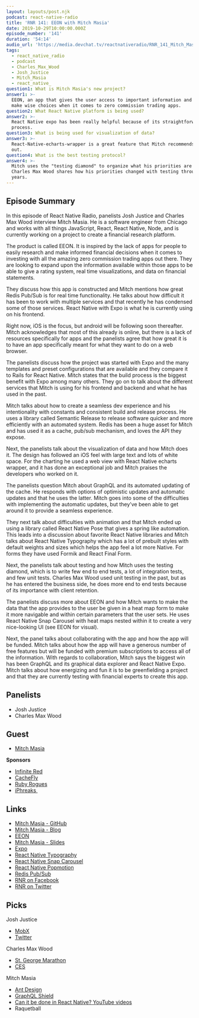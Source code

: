 ```yaml
---
layout: layouts/post.njk
podcast: react-native-radio
title: 'RNR 141: EEON with Mitch Masia'
date: 2019-10-29T10:00:00.000Z
episode_number: '141'
duration: '54:14'
audio_url: 'https://media.devchat.tv/reactnativeradio/RNR_141_Mitch_Masia.mp3'
tags:
  - react_native_radio
  - podcast
  - Charles_Max_Wood
  - Josh_Justice
  - Mitch_Masia
  - react_native_
question1: What is Mitch Masia's new project?
answer1: >-
  EEON, an app that gives the user access to important information and data to
  make wise choices when it comes to zero commission trading apps.
question2: What React Native platform is being used?
answer2: >-
  React Native expo has been really helpful because of its straightforward build
  process.
question3: What is being used for visualization of data?
answer3: >-
  React-Native-echarts-wrapper is a great feature that Mitch recommends to check
  out.
question4: What is the best testing protocol?
answer4: >-
  Mitch uses the "testing diamond" to organize what his priorities are and
  Charles Max Wood shares how his priorities changed with testing through the
  years.
---
```

## Episode Summary

In this episode of React Native Radio, panelists Josh Justice and Charles Max Wood interview Mitch Masia. He is a software engineer from Chicago and works with all things JavaScript, React, React Native, Node, and is currently working on a project to create a financial research platform.

The product is called EEON. It is inspired by the lack of apps for people to easily research and make informed financial decisions when it comes to investing with all the amazing zero commission trading apps out there. They are looking to expand upon the information available within those apps to be able to give a rating system, real time visualizations, and data on financial statements.

They discuss how this app is constructed and Mitch mentions how great Redis Pub/Sub is for real time functionality. He talks about how difficult it has been to work with multiple services and that recently he has condensed some of those services. React Native with Expo is what he is currently using on his frontend.

Right now, iOS is the focus, but android will be following soon thereafter. Mitch acknowledges that most of this already is online, but there is a lack of resources specifically for apps and the panelists agree that how great it is to have an app specifically meant for what they want to do on a web browser.

The panelists discuss how the project was started with Expo and the many templates and preset configurations that are available and they compare it to Rails for React Native. Mitch states that the build process is the biggest benefit with Expo among many others. They go on to talk about the different services that Mitch is using for his frontend and backend and what he has used in the past.

Mitch talks about how to create a seamless dev experience and his intentionality with constants and consistent build and release process. He uses a library called Semantic Release to release software quicker and more efficiently with an automated system. Redis has been a huge asset for Mitch and has used it as a cache, pub/sub mechanism, and loves the API they expose.

Next, the panelists talk about the visualization of data and how Mitch does it. The design has followed an iOS feel with large text and lots of white space. For the charting he used a web view with React Native echarts wrapper, and it has done an exceptional job and Mitch praises the developers who worked on it.

The panelists question Mitch about GraphQL and its automated updating of the cache. He responds with options of optimistic updates and automatic updates and that he uses the latter. Mitch goes into some of the difficulties with implementing the automatic updates, but they’ve been able to get around it to provide a seamless experience.

They next talk about difficulties with animation and that Mitch ended up using a library called React Native Pose that gives a spring like automation. This leads into a discussion about favorite React Native libraries and Mitch talks about React Native Typography which has a lot of prebuilt styles with default weights and sizes which helps the app feel a lot more Native. For forms they have used Formik and React Final Form.

Next, the panelists talk about testing and how Mitch uses the testing diamond, which is to write few end to end tests, a lot of integration tests, and few unit tests. Charles Max Wood used unit testing in the past, but as he has entered the business side, he does more end to end tests because of its importance with client retention.

The panelists discuss more about EEON and how Mitch wants to make the data that the app provides to the user be given in a heat map form to make it more navigable and within certain parameters that the user sets. He uses React Native Snap Carousel with heat maps nested within it to create a very nice-looking UI (see EEON for visual).

Next, the panel talks about collaborating with the app and how the app will be funded. Mitch talks about how the app will have a generous number of free features but will be funded with premium subscriptions to access all of the information. With regards to collaboration, Mitch says the biggest win has been GraphQL and its graphical data explorer and React Native Expo. Mitch talks about how energizing and fun it is to be greenfielding a project and that they are currently testing with financial experts to create this app.

## Panelists

* Josh Justice
* Charles Max Wood

## Guest

* [Mitch Masia](www.linkedin.com/in/mitch-masia/)

**Sponsors**

* [Infinite Red](mailchi.mp/infinitered/radio)
* [CacheFly](www.cachefly.com/)
* [Ruby Rogues](devchat.tv/ruby-rogues/)
* [iPhreaks ](devchat.tv/iphreaks/)

## Links

* [Mitch Masia - GitHub](github.com/masiamj)
* [Mitch Masia - Blog](medium.com/hexient-labs)
* [EEON](www.eeon.com/)
* [Mitch Masia - Slides](slides.com/mmasia)
* [Expo](expo.io/)
* [React Native Typography](github.com/hectahertz/react-native-typography)
* [React Native Snap Carousel](github.com/archriss/react-native-snap-carousel)
* [React Native Popmotion](popmotion.io/pose/learn/native-get-started/)
* [Redis Pub/Sub](redis.io/topics/pubsub)
* [RNR on Facebook](www.facebook.com/ReactNativeRadio/)
* [RNR on Twitter](twitter.com/R_N_Radio?ref_src=twsrc%5Egoogle%7Ctwcamp%5Eserp%7Ctwgr%5Eauthor)

## Picks

Josh Justice

* [MobX](mobx.js.org/getting-started.html)
* [Twitter](twitter.com/?lang=en)

Charles Max Wood

* [St. George Marathon](www.stgeorgemarathon.com/)
* [CES](www.ces.tech/)

Mitch Masia

* [Ant Design](ant.design/docs/react/introduce)
* [GraphQL Shield](github.com/maticzav/graphql-shield)
* [Can it be done in React Native? YouTube videos](www.youtube.com/channel/UC806fwFWpiLQV5y-qifzHnA)
* Raquetball
